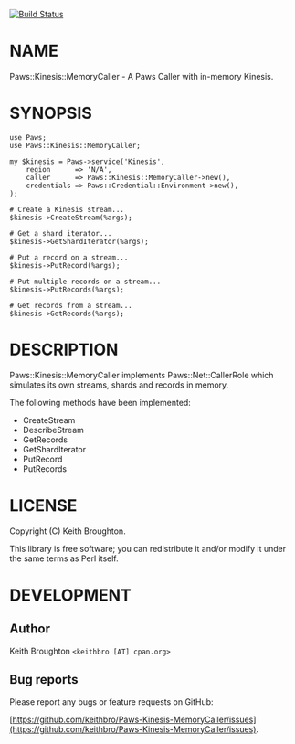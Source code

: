 [![Build Status](https://travis-ci.org/keithbro/Paws-Kinesis-MemoryCaller.svg?branch=master)](https://travis-ci.org/keithbro/Paws-Kinesis-MemoryCaller)
# NAME

Paws::Kinesis::MemoryCaller - A Paws Caller with in-memory Kinesis.

# SYNOPSIS

    use Paws;
    use Paws::Kinesis::MemoryCaller;

    my $kinesis = Paws->service('Kinesis',
        region      => 'N/A',
        caller      => Paws::Kinesis::MemoryCaller->new(),
        credentials => Paws::Credential::Environment->new(),
    );

    # Create a Kinesis stream...
    $kinesis->CreateStream(%args);

    # Get a shard iterator...
    $kinesis->GetShardIterator(%args);

    # Put a record on a stream...
    $kinesis->PutRecord(%args);

    # Put multiple records on a stream...
    $kinesis->PutRecords(%args);

    # Get records from a stream...
    $kinesis->GetRecords(%args);

# DESCRIPTION

Paws::Kinesis::MemoryCaller implements Paws::Net::CallerRole which simulates its
own streams, shards and records in memory.

The following methods have been implemented:

- CreateStream
- DescribeStream
- GetRecords
- GetShardIterator
- PutRecord
- PutRecords

# LICENSE

Copyright (C) Keith Broughton.

This library is free software; you can redistribute it and/or modify
it under the same terms as Perl itself.

# DEVELOPMENT

## Author

Keith Broughton `<keithbro [AT] cpan.org>`

## Bug reports

Please report any bugs or feature requests on GitHub:

[https://github.com/keithbro/Paws-Kinesis-MemoryCaller/issues](https://github.com/keithbro/Paws-Kinesis-MemoryCaller/issues).
